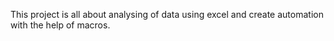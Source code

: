 This project is all about analysing of data using excel and create automation with the help of macros.
